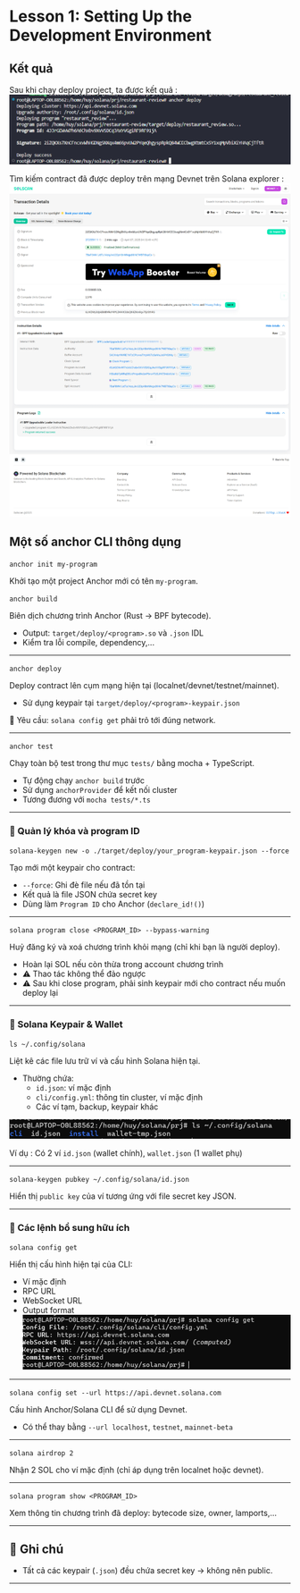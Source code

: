 # Lesson 1: Setting Up the Development Environment 

## Kết quả 
Sau khi chạy deploy project, ta được kết quả : 
![alt text](images/image.png)

Tìm kiếm contract đã được deploy trên mạng Devnet trên Solana explorer : 
![alt text](images/image-1.png)

## Một số anchor CLI thông dụng 

`anchor init my-program`

Khởi tạo một project Anchor mới có tên `my-program`.

`anchor build`

Biên dịch chương trình Anchor (Rust → BPF bytecode).

- Output: `target/deploy/<program>.so` và `.json` IDL
- Kiểm tra lỗi compile, dependency,...

---

`anchor deploy`

Deploy contract lên cụm mạng hiện tại (localnet/devnet/testnet/mainnet).

- Sử dụng keypair tại `target/deploy/<program>-keypair.json`

📌 Yêu cầu: `solana config get` phải trỏ tới đúng network.

---

`anchor test`

Chạy toàn bộ test trong thư mục `tests/` bằng mocha + TypeScript.

- Tự động chạy `anchor build` trước
- Sử dụng `anchorProvider` để kết nối cluster
- Tương đương với `mocha tests/*.ts`

---

### 🔐 Quản lý khóa và program ID

`solana-keygen new -o ./target/deploy/your_program-keypair.json --force`

Tạo mới một keypair cho contract:

- `--force`: Ghi đè file nếu đã tồn tại
- Kết quả là file JSON chứa secret key
- Dùng làm `Program ID` cho Anchor (`declare_id!()`)

---

`solana program close <PROGRAM_ID> --bypass-warning`

Huỷ đăng ký và xoá chương trình khỏi mạng (chỉ khi bạn là người deploy).

- Hoàn lại SOL nếu còn thừa trong account chương trình
- ⚠️ Thao tác không thể đảo ngược
- ⚠️ Sau khi close program, phải sinh keypair mới cho contract nếu muốn deploy lại 

---

### 📁 Solana Keypair & Wallet

`ls ~/.config/solana`

Liệt kê các file lưu trữ ví và cấu hình Solana hiện tại.

- Thường chứa:
  - `id.json`: ví mặc định
  - `cli/config.yml`: thông tin cluster, ví mặc định
  - Các ví tạm, backup, keypair khác

![alt text](images/image-2.png)

Ví dụ : Có 2 ví `id.json` (wallet chính), `wallet.json` (1 wallet phụ)

---

`solana-keygen pubkey ~/.config/solana/id.json`

Hiển thị `public key` của ví tương ứng với file secret key JSON.

---

### 🧩 Các lệnh bổ sung hữu ích

`solana config get`

Hiển thị cấu hình hiện tại của CLI:

- Ví mặc định
- RPC URL
- WebSocket URL
- Output format
![alt text](images/image-3.png)
---

`solana config set --url https://api.devnet.solana.com`

Cấu hình Anchor/Solana CLI để sử dụng Devnet.

- Có thể thay bằng `--url localhost`, `testnet`, `mainnet-beta`

---

`solana airdrop 2`

Nhận 2 SOL cho ví mặc định (chỉ áp dụng trên localnet hoặc devnet).

---

`solana program show <PROGRAM_ID>`

Xem thông tin chương trình đã deploy: bytecode size, owner, lamports,...

---

## 📌 Ghi chú

- Tất cả các keypair (`.json`) đều chứa secret key → không nên public.

---

